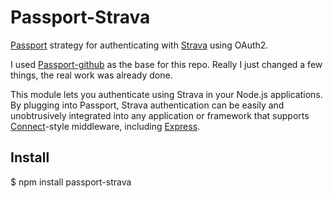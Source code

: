 # Passport-Strava

[Passport](https://github.com/jaredhanson/passport) strategy for authenticating
with [Strava](http://www.strava.com/) using OAuth2.

I used [Passport-github](https://github.com/jaredhanson/passport-github/) as the base for this repo. Really I just changed a few things, the real work was already done.

This module lets you authenticate using Strava in your Node.js applications.
By plugging into Passport, Strava authentication can be easily and
unobtrusively integrated into any application or framework that supports
[Connect](http://www.senchalabs.org/connect/)-style middleware, including
[Express](http://expressjs.com/).


## Install
  
  $ npm install passport-strava